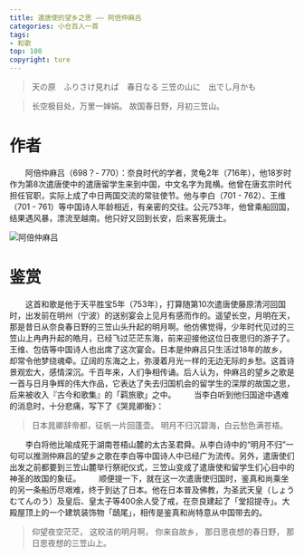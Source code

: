 ```yaml
---
title: 遣唐使的望乡之思 —— 阿倍仲麻吕
categories: 小仓百人一首
tags:
- 和歌
top: 100
copyright: ture
---
```


> 天の原&emsp;ふりさけ見れば&emsp;春日なる
> 三笠の山に&emsp;出でし月かも

> 长空极目处，万里一婵娟。
> 故国春日野，月初三笠山。

<!-- more -->

# 作者
&emsp;&emsp;阿倍仲麻吕（698？- 770）：奈良时代的学者，灵龟2年（716年），他18岁时作为第8次遣唐使中的遣唐留学生来到中国，中文名字为晁横。他曾在唐玄宗时代担任官职，实际上成了中日两国交流的常驻使节。他与李白（701 - 762）、王维（701 - 761）等中国诗人年龄相近，有亲密的交往。公元753年，他曾乘船回国，结果遇风暴，漂流至越南。他只好又回到长安，后来客死唐土。

![](http://pz1livcqe.bkt.clouddn.com/阿倍仲麻吕.jpg '阿倍仲麻吕')

# 鉴赏
&emsp;&emsp;这首和歌是他于天平胜宝5年（753年），打算随第10次遣唐使藤原清河回国时，出发前在明州（宁波）的送别宴会上见月有感而作的。遥望长空，月明在天，那是昔日从奈良春日野的三笠山头升起的明月啊。他仿佛觉得，少年时代见过的三笠山上冉冉升起的皓月，已经飞过茫茫东海，前来迎接他这位日夜思归的游子了。王维、包佶等中国诗人也出席了这次宴会。日本是仲麻吕只生活过18年的故乡，却常令他梦绕魂牵。辽阔的东海之上，弥漫着月光一样的无边无际的乡愁。这首诗景观宏大，感情深沉。千百年来，人们争相传诵。后人认为，仲麻吕的望乡之歌是一首与日月争辉的伟大作品，它表达了失去归国机会的留学生的深厚的故国之思，后来被收入『古今和歌集』的「羁旅歌」之中。
&emsp;&emsp;当李白听到他归国途中遇难的消息时，十分悲痛，写下了《哭晁卿衡》：
> 日本晁卿辞帝都，征帆一片回蓬壶。
> 明月不归沉碧海，白云愁色满苍梧。

&emsp;&emsp;李白将他比喻成死于湖南苍梧山麓的太古圣君舜。从李白诗中的“明月不归”一句可以推测仲麻吕的望乡之歌在李白等中国诗人中已经广为流传。另外，遣唐使们出发之前都要到三笠山麓举行祭祀仪式，三笠山变成了遣唐使和留学生们心目中的神圣的故国的象征。
&emsp;&emsp;顺便提一下，就在这一次遣唐使归国时，鉴真和尚乘坐的另一条船历尽艰难，终于到达了日本。他在日本普及佛教，为圣武天皇（しょうむてんのう）及皇后、皇太子等400余人受了戒，在奈良建起了「堂招提寺」。大殿屋顶上的一个建筑装饰物「鴟尾」，相传是鉴真和尚特意从中国带去的。

> 仰望夜空茫茫，
> 这皎洁的明月啊，
> 你来自故乡，
> 那日思夜想的春日野，
> 那日思夜想的三笠山上。